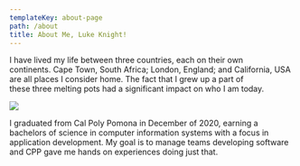 ```yaml
---
templateKey: about-page
path: /about
title: About Me, Luke Knight!
---
```

I have lived my life between three countries, each on their own continents. Cape Town, South Africa; London, England; and California, USA are all places I consider home. The fact that I grew up a part of these three melting pots had a significant impact on who I am today. 

![](/img/luke.jpg)

I graduated from Cal Poly Pomona in December of 2020, earning a bachelors of science in computer information systems with a focus in application development. My goal is to manage teams developing software and CPP gave me  hands on experiences doing just that.